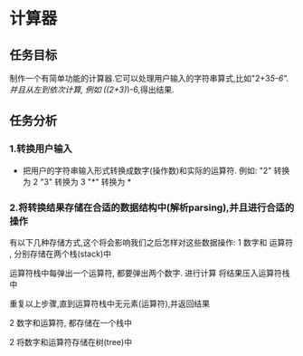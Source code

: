# 计算器
## 任务目标
制作一个有简单功能的计算器.它可以处理用户输入的字符串算式,比如"2+3*5-6".并且从左到依次计算, 例如 ((2+3)*)-6,得出结果.

## 任务分析
### 1.转换用户输入
- 把用户的字符串输入形式转换成数字(操作数)和实际的运算符.
例如:
"2" 转换为 2
"3" 转换为 3
"*" 转换为 *


### 2.将转换结果存储在合适的数据结构中(解析parsing),并且进行合适的操作
有以下几种存储方式,这个将会影响我们之后怎样对这些数据操作:
1 数字和 运算符 , 分别存储在两个栈(stack)中


运算符栈中每弹出一个运算符, 都要弹出两个数字.
进行计算
将结果压入运算符栈中

重复以上步骤,直到运算符栈中无元素(运算符),并返回结果


2 数字和运算符, 都存储在一个栈中

2 将数字和运算符存储在树(tree)中



